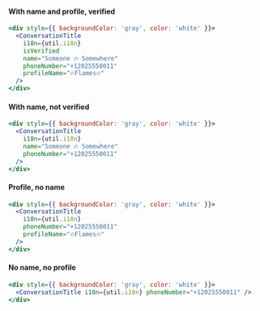 #### With name and profile, verified

```jsx
<div style={{ backgroundColor: 'gray', color: 'white' }}>
  <ConversationTitle
    i18n={util.i18n}
    isVerified
    name="Someone 🔥 Somewhere"
    phoneNumber="+12025550011"
    profileName="🔥Flames🔥"
  />
</div>
```

#### With name, not verified

```jsx
<div style={{ backgroundColor: 'gray', color: 'white' }}>
  <ConversationTitle
    i18n={util.i18n}
    name="Someone 🔥 Somewhere"
    phoneNumber="+12025550011"
  />
</div>
```

#### Profile, no name

```jsx
<div style={{ backgroundColor: 'gray', color: 'white' }}>
  <ConversationTitle
    i18n={util.i18n}
    phoneNumber="+12025550011"
    profileName="🔥Flames🔥"
  />
</div>
```

#### No name, no profile

```jsx
<div style={{ backgroundColor: 'gray', color: 'white' }}>
  <ConversationTitle i18n={util.i18n} phoneNumber="+12025550011" />
</div>
```
